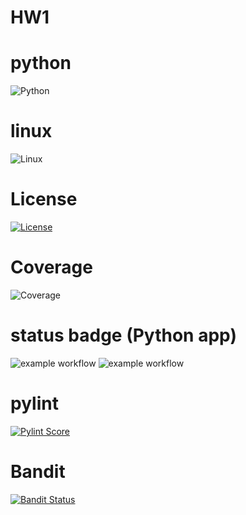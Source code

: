 # HW1

# python
![Python](https://img.shields.io/badge/Python-3776AB?logo=python&logoColor=fff)

# linux
![Linux](https://img.shields.io/badge/Linux-FCC624?style=for-the-badge&logo=linux&logoColor=black)

# License
[![License](https://img.shields.io/badge/License-Apache_2.0-blue.svg)](https://opensource.org/licenses/Apache-2.0)

# Coverage
![Coverage](https://codecov.io/github/CSC510-SE-SAITEJA-MADHUMITHA-SHRUTI/HW1/branch/main/graph/badge.svg)

# status badge (Python app)
![example workflow](https://github.com/CSC510-SE-SAITEJA-MADHUMITHA-SHRUTI/HW1/actions/workflows/python-app.yml/badge.svg)
![example workflow](https://github.com/CSC510-SE-SAITEJA-MADHUMITHA-SHRUTI/HW1/actions/workflows/static-analysis.yml/badge.svg)

# pylint
[![Pylint Score](https://img.shields.io/badge/pylint-10.0-brightgreen)](https://github.com/CSC510-SE-SAITEJA-MADHUMITHA-SHRUTI/HW1)

# Bandit
[![Bandit Status](https://img.shields.io/badge/bandit-no%20issues%20found-success)](https://github.com/CSC510-SE-SAITEJA-MADHUMITHA-SHRUTI/HW1)
